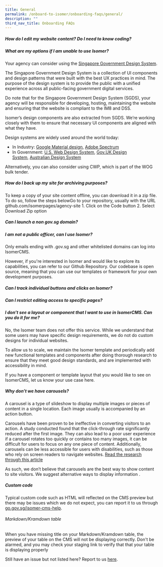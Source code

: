 ```yaml
---
title: General
permalink: /onboard-to-isomer/onboarding-faqs/general/
description: ""
third_nav_title: Onboarding FAQs
---
```

##### How do I edit my website content? Do I need to know coding?

#####  What are my options if I am unable to use Isomer?

Your agency can consider using the [Singapore Government Design System](https://www.designsystem.gov.sg/).

The Singapore Government Design System is a collection of UI components and design patterns that were built with the best UX practices in mind. The purpose of the design system is to provide the public with a unified experience across all public-facing government digital services.

Do note that for the Singapore Government Design System (SGDS), your agency will be responsible for developing, hosting, maintaining the website and ensuring that the website is compliant to the IM8 and DSS.

Isomer’s design components are also extracted from SGDS. We’re working closely with them to ensure that necessary UI components are aligned with what they have.

Design systems are widely used around the world today:

- In Industry: [Google Material design](https://material.io/design/), [Adobe Spectrum](https://theblog.adobe.com/author/the-spectrum-design-team/)
- In Government: [U.S. Web Design System](https://designsystem.digital.gov/), [Gov.UK Design System](https://design-system.service.gov.uk/), [Australian Design System](https://designsystem.gov.au/)

Alternatively, you can also consider using CWP, which is part of the WOG bulk tender.

#####  How do I back up my site for archiving purposes?

To keep a copy of your site content offline, you can download it in a zip file. To do so, follow the steps belowGo to your repository, usually with the URL github.com/isomerpages/agency-site 1. Click on the Code button 2. Select Download Zip option

##### Can I launch a non gov.sg domain?

##### I am not a public officer, can I use Isomer?

Only emails ending with .gov.sg and other whitelisted domains can log into IsomerCMS.

However, if you're interested in Isomer and would like to explore its capabilities, you can refer to our Github Repository. Our codebase is open source, meaning that you can use our templates or framework for your own development purposes.

#####  Can I track individual buttons and clicks on Isomer?

#####  Can I restrict editing access to specific pages?

##### I don’t see a layout or component that I want to use in IsomerCMS. Can you do it for me?

No, the Isomer team does not offer this service. While we understand that some users may have specific design requirements, we do not do custom designs for individual websites.

To allow us to scale, we maintain the Isomer template and periodically add new functional templates and components after doing thorough research to ensure that they meet good design standards, and are implemented with accessibility in mind.

If you have a component or template layout that you would like to see on IsomerCMS, let us know your use case here.

##### Why don’t we have carousels?

A carousel is a type of slideshow to display multiple images or pieces of content in a single location. Each image usually is accompanied by an action button.

Carousels have been proven to be ineffective in converting visitors to an action. A study conducted found that the click-through rate significantly reduced after the first image. They can also lead to a poor user experience if a carousel rotates too quickly or contains too many images, it can be difficult for users to focus on any one piece of content. Additionally, carousels can be less accessible for users with disabilities, such as those who rely on screen readers to navigate websites. [Read the research through this article](https://medium.com/@sherpadesignco/carousels-are-killing-your-conversion-rate-heres-how-to-fix-that-b57e31f8f508)

As such, we don’t believe that carousels are the best way to show content to site visitors. We suggest alternative ways to display information .

##### Custom code

Typical custom code such as HTML will reflected on the CMS preview but there may be issues which we do not expect, you can report it to us through [go.gov.sg/isomer-cms-help](http://go.gov.sg/isomer-cms-help).

###### Markdown/Kramdown table

When you have missing title on your Markdown/Kramdown table, the preview of your table on the CMS will not be displaying correctly. Don't be alarmed, and you may check your staging link to verify that that your table is displaying properly

Still have an issue but not listed here? Report to us [here](https://go.gov.sg/isomer-cms-help).